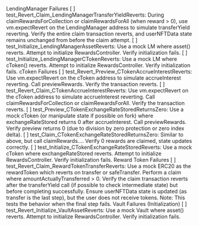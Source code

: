 LendingManager Failures
[ ] test_Revert_Claim_LendingManagerTransferYieldReverts: During claimRewardsForCollection or claimRewardsForAll (when reward > 0), use vm.expectRevert on the LendingManager address to simulate transferYield reverting. Verify the entire claim transaction reverts, and userNFTData state remains unchanged from before the claim attempt.
[ ] test_Initialize_LendingManagerAssetReverts: Use a mock LM where asset() reverts. Attempt to initialize RewardsController. Verify initialization fails.
[ ] test_Initialize_LendingManagerCTokenReverts: Use a mock LM where cToken() reverts. Attempt to initialize RewardsController. Verify initialization fails.
cToken Failures
[ ] test_Revert_Preview_CTokenAccrueInterestReverts: Use vm.expectRevert on the cToken address to simulate accrueInterest reverting. Call previewRewards. Verify the transaction reverts.
[ ] test_Revert_Claim_CTokenAccrueInterestReverts: Use vm.expectRevert on the cToken address to simulate accrueInterest reverting. Call claimRewardsForCollection or claimRewardsForAll. Verify the transaction reverts.
[ ] test_Preview_CTokenExchangeRateStoredReturnsZero: Use a mock cToken (or manipulate state if possible on fork) where exchangeRateStored returns 0 after accrueInterest. Call previewRewards. Verify preview returns 0 (due to division by zero protection or zero index delta).
[ ] test_Claim_CTokenExchangeRateStoredReturnsZero: Similar to above, but call claimRewards.... Verify 0 rewards are claimed, state updates correctly.
[ ] test_Initialize_CTokenExchangeRateStoredReverts: Use a mock cToken where exchangeRateStored reverts. Attempt to initialize RewardsController. Verify initialization fails.
Reward Token Failures
[ ] test_Revert_Claim_RewardTokenTransferReverts: Use a mock ERC20 as the rewardToken which reverts on transfer or safeTransfer. Perform a claim where amountActuallyTransferred > 0. Verify the claim transaction reverts after the transferYield call (if possible to check intermediate state) but before completing successfully. Ensure userNFTData state is updated (as transfer is the last step), but the user does not receive tokens. Note: This tests the behavior when the final step fails.
Vault Failures (Initialization)
[ ] test_Revert_Initialize_VaultAssetReverts: Use a mock Vault where asset() reverts. Attempt to initialize RewardsController. Verify initialization fails.
